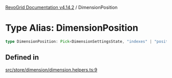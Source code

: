 [RevoGrid Documentation v4.14.2](README.md) / DimensionPosition

# Type Alias: DimensionPosition

```ts
type DimensionPosition: Pick<DimensionSettingsState, "indexes" | "positionIndexes" | "originItemSize" | "positionIndexToItem">;
```

## Defined in

[src/store/dimension/dimension.helpers.ts:9](https://github.com/revolist/revogrid/blob/29f379095274a66a187c28b49fe0e1fb4170d3ea/src/store/dimension/dimension.helpers.ts#L9)
